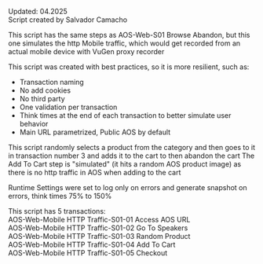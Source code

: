 Updated: 04.2025  
Script created by Salvador Camacho

This script has the same steps as AOS-Web-S01 Browse Abandon, but this one simulates the http Mobile traffic, which would get recorded
from an actual mobile device with VuGen proxy recorder

This script was created with best practices, so it is more resilient, such as:
* Transaction naming
* No add cookies
* No third party
* One validation per transaction
* Think times at the end of each transaction to better simulate user behavior
* Main URL parametrized, Public AOS by default

This script randomly selects a product from the category and then goes to it in transaction number 3 and adds it to the cart to then abandon the cart
The Add To Cart step is "simulated" (it hits a random AOS product image) as there is no http traffic in AOS when adding to the cart

Runtime Settings were set to log only on errors and generate snapshot on errors, think times 75% to 150%

This script has 5 transactions:  
AOS-Web-Mobile HTTP Traffic-S01-01 Access AOS URL  
AOS-Web-Mobile HTTP Traffic-S01-02 Go To Speakers  
AOS-Web-Mobile HTTP Traffic-S01-03 Random Product  
AOS-Web-Mobile HTTP Traffic-S01-04 Add To Cart  
AOS-Web-Mobile HTTP Traffic-S01-05 Checkout